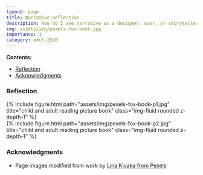 ```yaml
---
layout: page
title: Narrative Reflection
description: How do I see narrative as a designer, user, or storyteller?
img: assets/img/pexels-fox-book.jpg
importance: 1
category: edct-2510
---
```



**Contents:**

<!-- MarkdownTOC -->

- [Reflection](#reflection)
- [Acknowledgments](#acknowledgments)

<!-- /MarkdownTOC -->


### Reflection



<div class="row justify-content-sm-center">
    <div class="col-sm-4 mt-3 mt-md-0">
        {% include figure.html path="assets/img/pexels-fox-book-p1.jpg" title="child and adult reading picture book" class="img-fluid rounded z-depth-1" %}
    </div>
    <div class="col-sm-4 mt-3 mt-md-0">
        {% include figure.html path="assets/img/pexels-fox-book-p2.jpg" title="child and adult reading picture book" class="img-fluid rounded z-depth-1" %}
    </div>
</div>

### Acknowledgments

* Page images modified from work by [Lina Kivaka from Pexels](https://www.pexels.com/photo/person-reading-a-book-1741230/)